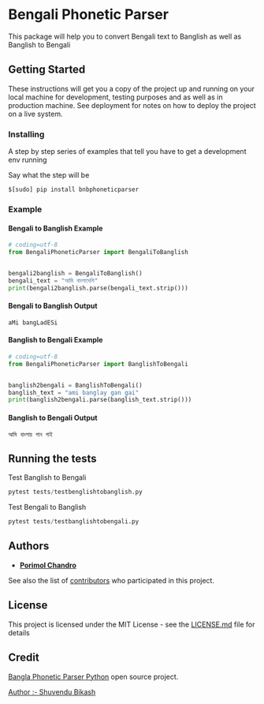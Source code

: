 # Bengali Phonetic Parser

This package will help you to convert Bengali text to Banglish as well as Banglish to Bengali


## Getting Started

These instructions will get you a copy of the project up and running on your local machine for development, testing purposes and as well as in production machine. See deployment for notes on how to deploy the project on a live system.


### Installing

A step by step series of examples that tell you have to get a development env running

Say what the step will be

```
$[sudo] pip install bnbphoneticparser
```

### Example

#### Bengali to Banglish Example
```python
# coding=utf-8
from BengaliPhoneticParser import BengaliToBanglish


bengali2banglish = BengaliToBanglish()
bengali_text = "আমি বাংলাদেশি"
print(bengali2banglish.parse(bengali_text.strip()))
```

#### Bengali to Banglish Output
```
aMi bangLadESi
```

#### Banglish to Bengali Example
```python
# coding=utf-8
from BengaliPhoneticParser import BanglishToBengali


banglish2bengali = BanglishToBengali()
banglish_text = "ami banglay gan gai"
print(banglish2bengali.parse(banglish_text.strip()))
```

#### Banglish to Bengali Output
```
আমি বাংলায় গান গাই
```

## Running the tests

Test Banglish to Bengali

```python
pytest tests/testbenglishtobanglish.py
```

Test Bengali to Banglish

```python
pytest tests/testbanglishtobengali.py
```

## Authors

* **[Porimol Chandro](https://github.com/porimol)**

See also the list of [contributors](https://github.com/porimol/BengaliPhoneticParser/contributors) who participated in this project.

## License

This project is licensed under the MIT License - see the [LICENSE.md](LICENSE.md) file for details


Credit
---------

[Bangla Phonetic Parser Python](https://github.com/ShuvenduBikash/Bangla_phonetic_parser_Python) open source project.

[Author :- Shuvendu Bikash](https://github.com/ShuvenduBikash)
